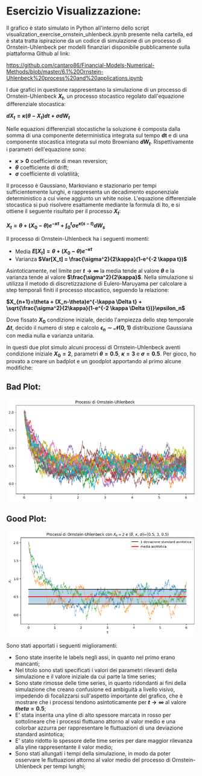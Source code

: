 # Esercizio Visualizzazione:

Il grafico è stato simulato in Python all'interno dello script visualization_exercise_ornstein_uhlenbeck.ipynb presente nella cartella, ed è stata tratta ispirazione da un codice di simulazione di un processo di Ornstein-Uhlenbeck per modelli finanziari disponibile pubblicamente sulla piattaforma Github al link:

https://github.com/cantaro86/Financial-Models-Numerical-Methods/blob/master/6.1%20Ornstein-Uhlenbeck%20process%20and%20applications.ipynb

I due grafici in questione rappresentano la simulazione di un processo di Ornstein-Uhlenbeck **$X_t$**, un processo stocastico regolato dall'equazione differenziale stocastica:

**$dX_t=\kappa (\theta - X_t) dt +\sigma dW_t$**

Nelle equazioni differenziali stocastiche la soluzione è composta dalla somma di una componente deterministica integrata sul tempo **dt** e di una componente stocastica integrata sul moto Browniano **$dW_t$**. Rispettivamente i parametri dell'equazione sono:

- **$\kappa>0$** coefficiente di mean reversion;
- **$\theta$** coefficiente di drift;
- **$\sigma$** coefficiente di volatilità; 

Il processo è Gaussiano, Markoviano e stazionario per tempi sufficientemente lunghi, e rappresenta un decadimento esponenziale deterministico a cui viene aggiunto un white noise. L'equazione differenziale stocastica si può risolvere esattamente mediante la formula di Ito, e si ottiene il seguente risultato per il processo **$X_t$**:

**$X_t = \theta + (X_0 - \theta)e^{-\kappa t} + \int_0^t \sigma e^{\kappa (s-t)}dW_s$**

Il processo di Ornstein-Uhlenbeck ha i seguenti momenti:

- Media **$E[X_t] = \theta + (X_0 - \theta)e^{-\kappa t}$**
- Varianza **$Var[X_t] = \frac{\sigma^2}{2\kappa}(1-e^{-2 \kappa t})$**

Asintoticamente, nel limite per **$t \rightarrow \infty$** la media tende al valore **$\theta$** e la varianza tende al valore **$\frac{\sigma^2}{2\kappa}$**. Nella simulazione si utilizza il metodo di discretizzazione di Eulero-Maruyama per calcolare a step temporali finiti il processo stocastico, seguendo la relazione:

**$X_{n+1}=\theta + (X_n-\theta)e^{-\kappa \Delta t} + \sqrt{\frac{\sigma^2}{2\kappa}(1-e^{-2 \kappa \Delta t})}\epsilon_n$**

Dove fissato **$X_0$** condizione iniziale, decido l'ampiezza dello step temporale **$\Delta t$**, decido il numero di step e calcolo **$\epsilon_n \sim \mathcal{N}(0,1)$** distribuzione Gaussiana con media nulla e varianza unitaria. 

In questi due plot simulo alcuni processi di Ornstein-Uhlenbeck aventi condizione iniziale **$X_0=2$**, parametri **$\theta=0.5$**, **$\kappa=3$** e **$\sigma=0.5$**. Per gioco, ho provato a creare un badplot e un goodplot apportando al primo alcune modifiche:


## Bad Plot:
 
![image](https://github.com/AlbertoBassanoni/MLPNS_ABassanoni/blob/main/vis/badplot.png)


## Good Plot:

![image](https://github.com/AlbertoBassanoni/MLPNS_ABassanoni/blob/main/vis/goodplot.png)

Sono stati apportati i seguenti miglioramenti:

- Sono state inserite le labels negli assi, in quanto nel primo erano mancanti;
- Nel titolo sono stati specificati i valori dei parametri rilevanti della simulazione e il valore iniziale da cui parte la time series;
- Sono state rimosse delle time series, in quanto ridondanti ai fini della simulazione che creano confusione ed ambiguità a livello visivo, impedendo di focalizzarsi sull'aspetto importante del grafico, che è mostrare che i processi tendono asintoticamente per **$t\rightarrow \infty$** al valore **$theta=0.5$**;
- E' stata inserita una yline di alto spessore marcata in rosso per sottolineare che i processi fluttuano attorno al valor medio e una colorbar azzurra per rappresentare le fluttuazioni di una deviazione standard asintotica;
- E' stato ridotto lo spessore delle time series per dare maggior rilevanza alla yline rappresentante il valor medio;
- Sono stati allungati i tempi della simulazione, in modo da poter osservare le fluttuazioni attorno al valor medio del processo di Ornstein-Uhlenbeck per tempi lunghi;
